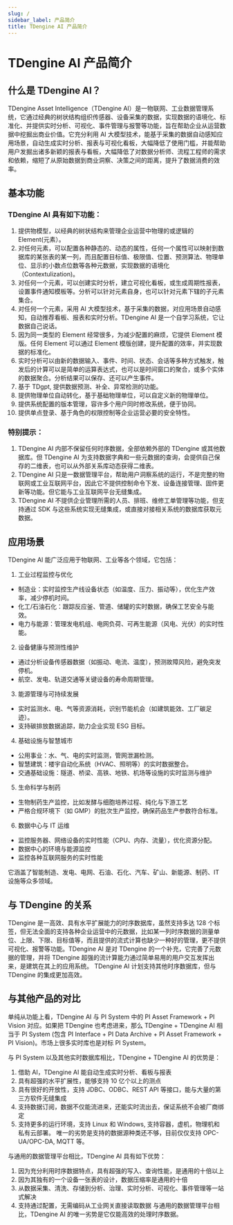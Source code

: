 ```yaml
---
slug: /
sidebar_label: 产品简介
title: TDengine AI 产品简介
---
```


# TDengine AI 产品简介

## 什么是 TDengine AI？

TDengine Asset Intelligence（TDengine AI）是一物联网、工业数据管理系统，它通过经典的树状结构组织传感器、设备采集的数据，实现数据的语境化、标准化、并提供实时分析、可视化、事件管理与报警等功能，旨在帮助企业从运营数据中挖掘出商业价值。它充分利用 AI 大模型技术，能基于采集的数据自动感知应用场景，自动生成实时分析、报表与可视化看板，大幅降低了使用门槛，并能帮助用户发掘出诸多新颖的报表与看板，大幅降低了对数据分析师、流程工程师的需求和依赖，缩短了从原始数据到商业洞察、决策之间的距离，提升了数据消费的效率。

## 基本功能

### TDengine AI 具有如下功能：
1. 提供物模型，以经典的树状结构来管理企业运营中物理的或逻辑的 Element(元素）。
2. 对任何元素，可以配置各种静态的、动态的属性，任何一个属性可以映射到数据库的某张表的某一列，而且配置目标值、极限值、位置、预测算法、物理单位、显示的小数点位数等各种元数据，实现数据的语境化（Contextulization)。
3. 对任何一个元素，可以创建实时分析，建立可视化看板，或生成周期性报表，设置事件通知模板等。分析可以针对元素自身，也可以针对元素下辖的子元素集合。
4. 对任何一个元素，采用 AI 大模型技术，基于采集的数据，对应用场景自动感知，自动推荐看板、报表和实时分析。TDengine AI 是一个自学习系统，它让数据自己说话。
5. 因为同一类型的 Element 经常很多，为减少配置的麻烦，它提供 Element 模版。任何 Element 可以通过 Element 模版创建，提升配置的效率，并实现数据的标准化。
6. 实时分析可以由新的数据输入、事件、时间、状态、会话等多种方式触发，触发后的计算可以是简单的运算表达式，也可以是时间窗口的聚合，或多个实体的数据聚合。分析结果可以保存、还可以产生事件。
7. 基于 TDgpt, 提供数据预测、补全、异常检测的功能。
8. 提供物理单位自动转化，基于基础物理单位，可以自定义新的物理单位。
9. 提供系统配置的版本管理，容许多个用户同时修改系统，便于协同。
10. 提供单点登录、基于角色的权限控制等企业运营必要的安全特性。

### 特别提示：
1. TDengine AI 内部不保留任何时序数据，全部依赖外部的 TDengine 或其他数据库。但 TDengine AI 为支持数据字典和一些元数据的查询，会提供自己保存的二维表，也可以从外部关系库动态获得二维表。
2. TDengine AI 只是一数据管理平台，帮助用户洞察系统的运行，不是完整的物联网或工业互联网平台，因此它不提供控制命令下发、设备连接管理、固件更新等功能。但它能与工业互联网平台无缝集成。
3. TDengine AI 不提供企业管理所需的人员、排班、维修工单管理等功能，但支持通过 SDK 与这些系统实现无缝集成，或直接对接相关系统的数据库获取元数据。

## 应用场景

TDengine AI 能广泛应用于物联网、工业等各个领域，它包括：
1. 工业过程监控与优化
  - 制造业：实时监控生产线设备状态（如温度、压力、振动等），优化生产效率，减少停机时间。
  - 化工/石油石化：跟踪反应釜、管道、储罐的实时数据，确保工艺安全与能效。
  - 电力与能源：管理发电机组、电网负荷、可再生能源（风电、光伏）的实时性能。
2. 设备健康与预测性维护
  - 通过分析设备传感器数据（如振动、电流、温度），预测故障风险，避免突发停机。
  - 航空、发电、轨道交通等关键设备的寿命周期管理。
3. 能源管理与可持续发展
  - 实时监测水、电、气等资源消耗，识别节能机会（如建筑能效、工厂碳足迹）。
  - 支持碳排放数据追踪，助力企业实现 ESG 目标。
4. 基础设施与智慧城市
  - 公用事业：水、气、电的实时监测，管网泄漏检测。
  - 智慧建筑：楼宇自动化系统（HVAC、照明等）的实时数据整合。
  - 交通基础设施：隧道、桥梁、高铁、地铁、机场等设施的实时监测与维护
5. 生命科学与制药
  - 生物制药生产监控，比如发酵与细胞培养过程、纯化与下游工艺
  - 严格合规环境下（如 GMP）的批次生产监控，确保药品生产参数符合标准。
6. 数据中心与 IT 运维
  - 监控服务器、网络设备的实时性能（CPU、内存、流量），优化资源分配。
  - 数据中心的环境与能源监控
  - 监控各种互联网服务的实时性能

它涵盖了智能制造、发电、电网、石油、石化、汽车、矿山、新能源、制药、IT 设施等众多领域。

## 与 TDengine 的关系

TDengine 是一高效、具有水平扩展能力的时序数据库，虽然支持多达 128 个标签，但无法全面的支持各种企业运营中的元数据，比如某一列时序数据的测量单位、上限、下限、目标值等，而且提供的流式计算也缺少一种好的管理，更不提供可视化、报警等功能。TDengine AI 是对 TDengine 的一个补充，它完善了元数据的管理，并将 TDengine 超强的流计算能力通过简单易用的用户交互发挥出来，是建筑在其上的应用系统。
TDengine AI 计划支持其他时序数据库，但与 TDengine 的集成更加高效。

## 与其他产品的对比

单纯从功能上看，TDengine AI 与 PI System 中的 PI Asset Framework + PI Vision 对应。如果把 TDengine 也考虑进来，那么 TDengine + TDengine AI 相当于 PI System (包含 PI Interface + PI Data Archive + PI Asset Framework + PI Vision)。市场上很多实时库也是对标 PI System。

与 PI System 以及其他实时数据库相比，TDengine  + TDengine AI 的优势是：
1. 借助 AI，TDengine AI 能自动生成实时分析、看板与报表
2. 具有超强的水平扩展性，能够支持 10 亿个以上的测点
3. 具有很好的开放性，支持 JDBC、ODBC、REST API 等接口，能与大量的第三方软件无缝集成
4. 支持数据订阅，数据不仅能流进来，还能实时流出去，保证系统不会被厂商绑定
5. 支持更多的运行环境，支持 Linux 和 Windows, 支持容器，虚机，物理机和私有云部署。
唯一的劣势是支持的数据源种类还不够，目前仅仅支持 OPC-UA/OPC-DA, MQTT 等。

与通用的数据管理平台相比，TDengine AI 具有如下优势：
1. 因为充分利用时序数据特点，具有超强的写入、查询性能，是通用的十倍以上
2. 因为其独有的一个设备一张表的设计，数据压缩率是通用的十倍
3. 从数据采集、清洗、存储到分析、治理、实时分析、可视化、事件管理等一站式解决
4. 支持通过配置，无需编码从工业网关直接读取数据
与通用的数据管理平台相比，TDengine AI 的唯一劣势是它仅能高效的处理时序数据。